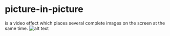 # picture-in-picture
is a video effect which places several complete images on the screen at the same time. 
![alt text](https://github.com/Ana-teston/picture-in-picture/img.png?raw=true)